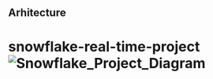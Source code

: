 ## Arhitecture
# snowflake-real-time-project![Snowflake_Project_Diagram](https://github.com/TocSebastian/snowflake-real-time-project/assets/91591126/0eef6cd7-da52-4299-a3c9-7ecfdd5dcf76)
